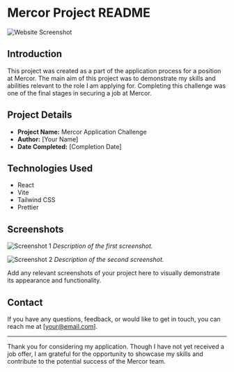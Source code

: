 # Mercor Project README

![Website Screenshot](screenshot.png)

## Introduction

This project was created as a part of the application process for a position at Mercor. The main aim of this project was to demonstrate my skills and abilities relevant to the role I am applying for. Completing this challenge was one of the final stages in securing a job at Mercor.

## Project Details

- **Project Name:** Mercor Application Challenge
- **Author:** [Your Name]
- **Date Completed:** [Completion Date]

## Technologies Used

- React
- Vite
- Tailwind CSS
- Prettier

## Screenshots

![Screenshot 1](screenshot1.png)
_Description of the first screenshot._

![Screenshot 2](screenshot2.png)
_Description of the second screenshot._

Add any relevant screenshots of your project here to visually demonstrate its appearance and functionality.

## Contact

If you have any questions, feedback, or would like to get in touch, you can reach me at [your@email.com].

---

Thank you for considering my application. Though I have not yet received a job offer, I am grateful for the opportunity to showcase my skills and contribute to the potential success of the Mercor team.
